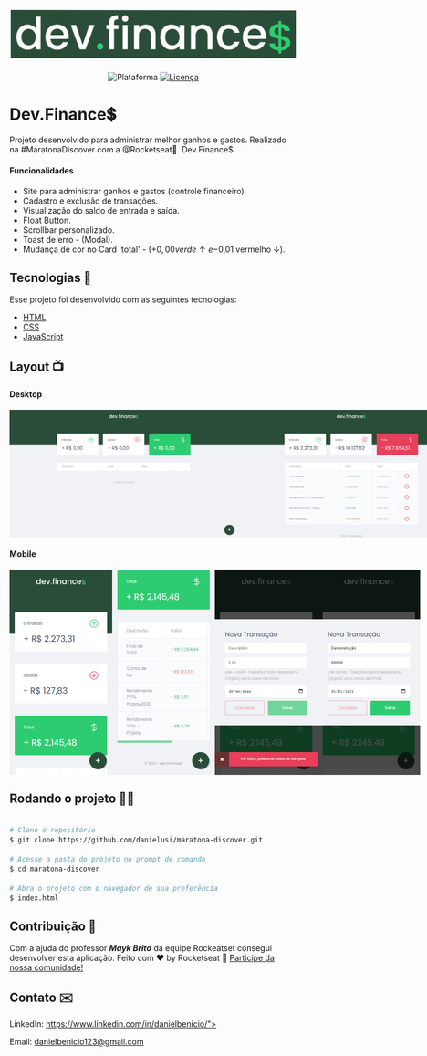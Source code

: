 <h1 align="center">
  <br>
    <img src="./images/logo-dev-finances.png" width="500" heigh="150" alt="logo Dev.Finances">
</h1>
<p align="center">
    <img alt="Plataforma" src="https://img.shields.io/static/v1?label=Plataforma&message=Mobile/PC&color=294D38&labelColor=2ECC71">
    <a href="https://github.com/danielusi/maratona-discover/blob/main/LICENSE">
        <img alt="Licença" src="https://img.shields.io/static/v1?label=License&message=MIT&color=294D38&labelColor=2ECC71">
    </a>
</p>

# Dev.Finance💲
Projeto desenvolvido para administrar melhor ganhos e gastos. Realizado na #MaratonaDiscover com a @Rocketseat🚀. Dev.Finance$

#### Funcionalidades
* Site para administrar ganhos e gastos (controle financeiro).
* Cadastro e exclusão de transações.
* Visualização do saldo de entrada e saída.
* Float Button.
* Scrollbar personalizado.
* Toast de erro - (Modal).
* Mudança de cor no Card 'total' - (+$0,00 verde ↑ e -$0,01 vermelho ↓).

## Tecnologias 🚀
Esse projeto foi desenvolvido com as seguintes tecnologias:

- [HTML](https://pt.wikipedia.org/wiki/HTML)
- [CSS](https://pt.wikipedia.org/wiki/Cascading_Style_Sheets)
- [JavaScript](https://pt.wikipedia.org/wiki/JavaScript)

## Layout 📺︎
#### Desktop
<div style="display: flex; flex-direction: 'column'; align-items: 'center';">
<!-- Responsive, 1440 x 900, 50% (Laptop L - 1440px)-->
    <img src="./images/desktop-index-null.png" width="400px">
    <img src="./images/desktop-index.png" width="400px">
</div>

#### Mobile 
<div style="display: flex; flex-direction: 'row';">
<!-- Responsive, 425 x 900, 60% (Mobile L - 425px)-->
    <img src="./images/mobile-index-null.png" width="180">
    <img src="./images/mobile-index.png" width="180">
    <img src="./images/mobile-modal-null-toast.png" width="180">
    <img src="./images/mobile-modal.png" width="180">
</div>

## Rodando o projeto 🚴🏻‍

```bash

# Clone o repositório
$ git clone https://github.com/danielusi/maratona-discover.git

# Acesse a pasta do projeto no prompt de comando
$ cd maratona-discover

# Abra o projeto com o navegador de sua preferência
$ index.html
```

## Contribuição 💭
Com a ajuda do professor ***Mayk Brito*** da equipe Rockeatset consegui desenvolver esta aplicação.
Feito com ♥ by Rocketseat :wave: [Participe da nossa comunidade!](https://discord.gg/YxU7fJT)

## Contato ✉️

LinkedIn:
https://www.linkedin.com/in/danielbenicio/">
        
Email:
danielbenicio123@gmail.com
